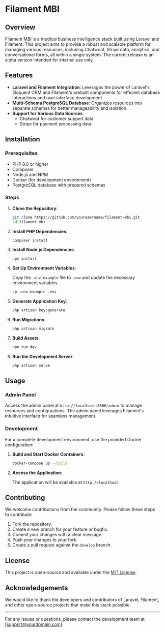 # Filament MBI

## Overview

Filament MBI is a medical business intelligence stack built using Laravel and Filament. This project aims to provide a robust and scalable platform for managing various resources, including Chatwoot, Stripe data, analytics, and conversational forms, all within a single system. The current release is an alpha version intended for internal use only.

## Features

- **Laravel and Filament Integration**: Leverages the power of Laravel's Eloquent ORM and Filament's prebuilt components for efficient database interactions and user interface development.
- **Multi-Schema PostgreSQL Database**: Organizes resources into separate schemas for better manageability and isolation.
- **Support for Various Data Sources**:
  - Chatwoot for customer support data
  - Stripe for payment processing data

## Installation

### Prerequisites

- PHP 8.0 or higher
- Composer
- Node.js and NPM
- Docker (for development environment)
- PostgreSQL database with prepared schemas

### Steps

1. **Clone the Repository**:

    ```bash
    git clone https://github.com/yourusername/filament-mbi.git
    cd filament-mbi
    ```

2. **Install PHP Dependencies**:

    ```bash
    composer install
    ```

3. **Install Node.js Dependencies**:

    ```bash
    npm install
    ```

4. **Set Up Environment Variables**:

    Copy the `.env.example` file to `.env` and update the necessary environment variables.

    ```bash
    cp .env.example .env
    ```

5. **Generate Application Key**:

    ```bash
    php artisan key:generate
    ```

6. **Run Migrations**:

    ```bash
    php artisan migrate
    ```

7. **Build Assets**:

    ```bash
    npm run dev
    ```

8. **Run the Development Server**:

    ```bash
    php artisan serve
    ```

## Usage

### Admin Panel

Access the admin panel at `http://localhost:8000/admin` to manage resources and configurations. The admin panel leverages Filament's intuitive interface for seamless management.

### Development

For a complete development environment, use the provided Docker configuration:

1. **Build and Start Docker Containers**:

    ```bash
    docker-compose up --build
    ```

2. **Access the Application**:

    The application will be available at `http://localhost`.

## Contributing

We welcome contributions from the community. Please follow these steps to contribute:

1. Fork the repository.
2. Create a new branch for your feature or bugfix.
3. Commit your changes with a clear message.
4. Push your changes to your fork.
5. Create a pull request against the `develop` branch.

## License

This project is open-source and available under the [MIT License](LICENSE).

## Acknowledgements

We would like to thank the developers and contributors of Laravel, Filament, and other open-source projects that make this stack possible.

---

For any issues or questions, please contact the development team at [support@yourdomain.com].
